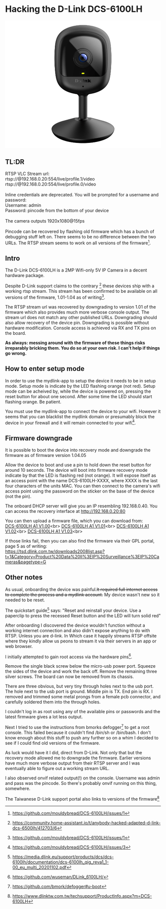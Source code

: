 # Hacking the D-Link DCS-6100LH
![DCS-6100LH](DCS-6100LH_A1_Image_front.png)

## TL:DR

RTSP VLC Stream url:<br>
  rtsp://@192.168.0.20:554/live/profile.1/video<br>
  rtsp://@192.168.0.20:554/live/profile.0/video<br><br>
Inline credentials are deprecated. You will be prompted for a username and password:<br>
Username: admin<br>
Password: pincode from the bottom of your device<br><br>
The camera outputs 1920x1080@15fps<br><br>
Pincode can be recovered by flashing old firmware which has a bunch of debugging stuff left on. There seems to be no difference between the two URLs. The RTSP stream seems to work on all versions of the firmware[^4].

## Intro

The D-Link DCS-6100LH is a 2MP Wifi-only 5V IP Camera in a decent hardware package. <br>

Despite D-Link support claims to the contrary [^5] these devices ship with a working rtsp stream. This stream has been confirmed to be available on all versions of the firmware, 1.01-1.04 as of writing[^4].

The RTSP stream url was recovered by downgrading to version 1.01 of the firmware which also provides much more verbose console output. The stream url does not match any other published URLs. Downgrading should also allow recovery of the device pin. Downgrading is possible without hardware modification. Console access is achieved via RX and TX pins on the board.

**As always: messing around with the firmware of these things risks irreparably bricking them. You do so at your own risk. I can't help if things go wrong.**

## How to enter setup mode
In order to use the mydlink-app to setup the device it needs to be in setup mode.
Setup mode is indicate by the LED flashing orange (not red).
Setup mode can be acheived by, while the device is powered on, pressing the reset button for about one second.
After some time the LED should start flashing orange. Be patient.

You must use the mydlink-app to connect the device to your wifi. However it seems that you can blacklist the mydlink domain or presumably block the device in your firewall and it will remain connected to your wifi[^6].

## Firmware downgrade

It is possible to boot the device into recovery mode and downgrade the firmware as of firmware version 1.04.05

Allow the device to boot and use a pin to hold down the reset button for around 10 seconds. 
The device will boot into firmware recovery mode indicate by that the LED is flashing red (not orange). 
It will expose itself as an access point with the name DCS-6100LH-XXXX, where XXXX is the last four characters of the units MAC. 
You can then connect to the camera's wifi access point using the password on the sticker on the base of the device (not the pin).

The onboard DHCP server will give you an IP resembling 192.168.0.40. You can access the recovery interface at http://192.168.0.20:80<br>

You can then upload a firmware file, which you can download from:<br>
  [DCS-6100LH A1 V1.00](https://pmdap.dlink.com.tw/PMD/GetAgileFile?itemNumber=FIR2000285&fileName=DCS6100LHAx_FW100B09.bin&fileSize=673988.0;1085472.0;)<br>
  [DCS-6100LH A1 V1.01](https://pmdap.dlink.com.tw/PMD/GetAgileFile?itemNumber=FIR2000413&fileName=DCS6100LHAx_FW101B09.bin&fileSize=1136672.0;677931.0;)<br>
  [DCS-6100LH A1 V1.02](https://pmdap.dlink.com.tw/PMD/GetAgileFile?itemNumber=FIR2100011&fileName=DCS6100LHAx_FW102B02.bin&fileSize=751930.0;1146912.0;)<br>
  [DCS-6100LH A1 V1.03](https://pmdap.dlink.com.tw/PMD/GetAgileFile?itemNumber=FIR2100137&fileName=DCS6100LHAx_FW103B03.bin&fileSize=1167392.0;756811.0;)<br>

If those links fail, then you can also find the firmware via their GPL portal, page 5 as of writing:<br>
	https://tsd.dlink.com.tw/downloads2008list.asp?t=1&Category=Product%20Data%20II%3EIP%20Surveillance%3EIP%20Cameras&pagetype=G

## Other notes
As usual, onboarding the device was painful.~~It required full internet access to complete the process and a mydlink account.~~ My device wasn't new so it needed to be reset. 

The quickstart guide[^0] says: 
	"Reset and reinstall your device. Use a paperclip to press the recessed Reset button and the LED will turn solid red"

After onboarding I discovered the device wouldn't function without a working internet connection and also didn't expose anything to do with RTSP. Unless you are d-link. In Which case it happily streams RTSP offsite where they kindly allow us peons to stream it via their servers in an app or web browser. 

I initially attempted to gain root access via the hardware pins[^1]. 
	
Remove the single black screw below the micro-usb power port. Squeeze the sides of the device and work the back off. Remove the remaining three silver screws. The board can now be removed from its chassis.

There are three obvious, but very tiny through holes next to the usb port. The hole next to the usb port is ground. Middle pin is TX. End pin is RX. I removed and trimmed some metal prongs from a female pcb connector, and carefully soldered them into the through holes.

I couldn't log in as root using any of the available pins or passwords and the latest firmware gives a lot less output.

Next I tried to use the instructions from bmorks defogger[^2] to get a root console. This failed because it couldn't find /bin/sh or /bin/bash. I don't know enough about this stuff to push any further so on a whim I decided to see if I could find old versions of the firmware.

As luck would have it I did, direct from D-Link. Not only that but the recovery mode allowed me to downgrade the firmware. Earlier versions have much more verbose output from their RTSP server and I was eventually able to figure out a working stream URL.

I also observed onvif related output(!) on the console. Username was admin and pass was the pincode. So there's probably onvif running on this thing, somewhere. 

The Taiwanese D-Link support portal also links to versions of the firmware[^3]


[^0]: https://media.dlink.eu/support/products/dcs/dcs-6100lh/documentation/dcs-6100lh_qig_reva1_1-00_eu_multi_20201102.pdf
[^1]: https://github.com/wuseman/DLink_6100LH/
[^2]: https://github.com/bmork/defogger#u-boot
[^3]: https://www.dlinktw.com.tw/techsupport/ProductInfo.aspx?m=DCS-6100LH
[^4]: https://github.com/mouldybread/DCS-6100LH/issues/1
[^5]: https://community.home-assistant.io/t/anybody-hacked-adapted-d-link-dcs-6500lh/412703/6
[^6]: https://github.com/mouldybread/DCS-6100LH/issues/3
